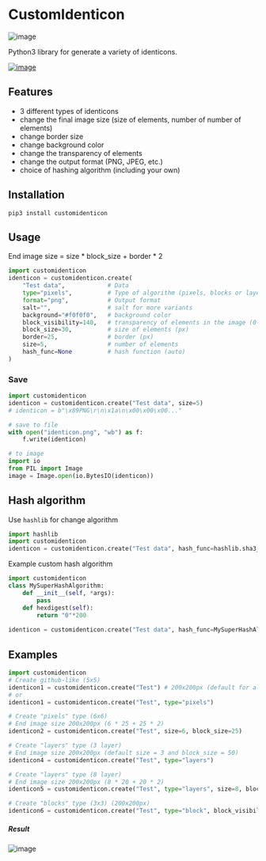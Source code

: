 # CustomIdenticon

![image](https://user-images.githubusercontent.com/22620605/53684108-2c1c3180-3d1a-11e9-84ca-64547fb6ad51.png)

Python3 library for generate a variety of identicons. 

[![image](https://travis-ci.org/LexSerest/customidenticon.svg?branch=master)](https://travis-ci.org/LexSerest/customidenticon)

## Features

- 3 different types of identicons
- change the final image size (size of elements, number of number of elements)
- change border size
- change background color 
- change the transparency of elements
- change the output format (PNG, JPEG, etc.)
- choice of hashing algorithm (including your own)


## Installation

`pip3 install customidenticon`

## Usage
End image size = size * block_size + border * 2
```python
import customidenticon
identicon = customidenticon.create(
    "Test data",            # Data
    type="pixels",          # Type of algorithm (pixels, blocks or layers)
    format="png",           # Output format
    salt="",                # salt for more variants
    background="#f0f0f0",   # background color
    block_visibility=140,   # transparency of elements in the image (0-255)
    block_size=30,          # size of elements (px)
    border=25,              # border (px)
    size=5,                 # number of elements
    hash_func=None          # hash function (auto)
)

```

### Save 
```python
import customidenticon
identicon = customidenticon.create("Test data", size=5)
# identicon = b"\x89PNG\r\n\x1a\n\x00\x00\x00..."

# save to file
with open("identicon.png", "wb") as f:
    f.write(identicon)

# to image
import io
from PIL import Image
image = Image.open(io.BytesIO(identicon))
```

## Hash algorithm
Use `hashlib` for change algorithm
```python
import hashlib
import customidenticon
identicon = customidenticon.create("Test data", hash_func=hashlib.sha3_256)
```
Example custom hash algorithm
```python
import customidenticon
class MySuperHashAlgorithm:
    def __init__(self, *args):
        pass
    def hexdigest(self):
        return "0"*200
        
identicon = customidenticon.create("Test data", hash_func=MySuperHashAlgorithm)
```

## Examples

```python
import customidenticon
# Create github-like (5x5)
identicon1 = customidenticon.create("Test") # 200x200px (default for all)
# or
identicon1 = customidenticon.create("Test", type="pixels") 

# Create "pixels" type (6x6)
# End image size 200x200px (6 * 25 + 25 * 2)
identicon2 = customidenticon.create("Test", size=6, block_size=25) 

# Create "layers" type (3 layer)
# End image size 200x200px (default size = 3 and block_size = 50)
identicon4 = customidenticon.create("Test", type="layers")

# Create "layers" type (8 layer)
# End image size 200x200px (8 * 20 + 20 * 2)
identicon5 = customidenticon.create("Test", type="layers", size=8, block_size=20, border=20)

# Create "blocks" type (3x3) (200x200px)
identicon6 = customidenticon.create("Test", type="block", block_visibility=100)
```


##### Result 
![image](https://user-images.githubusercontent.com/22620605/53685533-0c423900-3d2d-11e9-89e0-e3cc7bfa7548.png)
